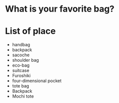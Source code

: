# What is your favorite bag?

# List of place
- handbag
- backpack
- sacoche
- shoulder bag
- eco-bag
- suitcase  
- Furoshiki  
- four-dimensional pocket  
- tote bag  
- Backpack  
- Mochi tote  